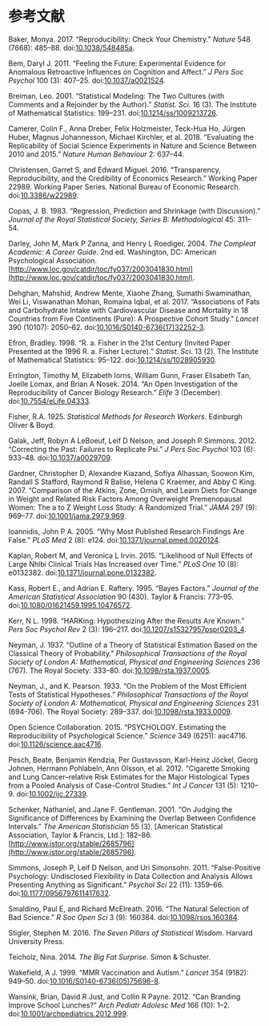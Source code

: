 # 参考文献

Baker, Monya. 2017\. “Reproducibility: Check Your Chemistry.” _Nature_ 548 (7668): 485–88\. doi:[10.1038/548485a](https://doi.org/10.1038/548485a).

Bem, Daryl J. 2011\. “Feeling the Future: Experimental Evidence for Anomalous Retroactive Influences on Cognition and Affect.” _J Pers Soc Psychol_ 100 (3): 407–25\. doi:[10.1037/a0021524](https://doi.org/10.1037/a0021524).

Breiman, Leo. 2001\. “Statistical Modeling: The Two Cultures (with Comments and a Rejoinder by the Author).” _Statist. Sci._ 16 (3). The Institute of Mathematical Statistics: 199–231\. doi:[10.1214/ss/1009213726](https://doi.org/10.1214/ss/1009213726).

Camerer, Colin F., Anna Dreber, Felix Holzmeister, Teck-Hua Ho, Jürgen Huber, Magnus Johannesson, Michael Kirchler, et al. 2018\. “Evaluating the Replicability of Social Science Experiments in Nature and Science Between 2010 and 2015.” _Nature Human Behaviour_ 2: 637–44.

Christensen, Garret S, and Edward Miguel. 2016\. “Transparency, Reproducibility, and the Credibility of Economics Research.” Working Paper 22989\. Working Paper Series. National Bureau of Economic Research. doi:[10.3386/w22989](https://doi.org/10.3386/w22989).

Copas, J. B. 1983\. “Regression, Prediction and Shrinkage (with Discussion).” _Journal of the Royal Statistical Society, Series B: Methodological_ 45: 311–54.

Darley, John M, Mark P Zanna, and Henry L Roediger. 2004\. _The Compleat Academic: A Career Guide_. 2nd ed. Washington, DC: American Psychological Association. [http://www.loc.gov/catdir/toc/fy037/2003041830.html](http://www.loc.gov/catdir/toc/fy037/2003041830.html).

Dehghan, Mahshid, Andrew Mente, Xiaohe Zhang, Sumathi Swaminathan, Wei Li, Viswanathan Mohan, Romaina Iqbal, et al. 2017\. “Associations of Fats and Carbohydrate Intake with Cardiovascular Disease and Mortality in 18 Countries from Five Continents (Pure): A Prospective Cohort Study.” _Lancet_ 390 (10107): 2050–62\. doi:[10.1016/S0140-6736(17)32252-3](https://doi.org/10.1016/S0140-6736(17)32252-3).

Efron, Bradley. 1998\. “R. a. Fisher in the 21st Century (Invited Paper Presented at the 1996 R. a. Fisher Lecture).” _Statist. Sci._ 13 (2). The Institute of Mathematical Statistics: 95–122\. doi:[10.1214/ss/1028905930](https://doi.org/10.1214/ss/1028905930).

Errington, Timothy M, Elizabeth Iorns, William Gunn, Fraser Elisabeth Tan, Joelle Lomax, and Brian A Nosek. 2014\. “An Open Investigation of the Reproducibility of Cancer Biology Research.” _Elife_ 3 (December). doi:[10.7554/eLife.04333](https://doi.org/10.7554/eLife.04333).

Fisher, R.A. 1925\. _Statistical Methods for Research Workers_. Edinburgh Oliver & Boyd.

Galak, Jeff, Robyn A LeBoeuf, Leif D Nelson, and Joseph P Simmons. 2012\. “Correcting the Past: Failures to Replicate Psi.” _J Pers Soc Psychol_ 103 (6): 933–48\. doi:[10.1037/a0029709](https://doi.org/10.1037/a0029709).

Gardner, Christopher D, Alexandre Kiazand, Sofiya Alhassan, Soowon Kim, Randall S Stafford, Raymond R Balise, Helena C Kraemer, and Abby C King. 2007\. “Comparison of the Atkins, Zone, Ornish, and Learn Diets for Change in Weight and Related Risk Factors Among Overweight Premenopausal Women: The a to Z Weight Loss Study: A Randomized Trial.” _JAMA_ 297 (9): 969–77\. doi:[10.1001/jama.297.9.969](https://doi.org/10.1001/jama.297.9.969).

Ioannidis, John P A. 2005\. “Why Most Published Research Findings Are False.” _PLoS Med_ 2 (8): e124\. doi:[10.1371/journal.pmed.0020124](https://doi.org/10.1371/journal.pmed.0020124).

Kaplan, Robert M, and Veronica L Irvin. 2015\. “Likelihood of Null Effects of Large Nhlbi Clinical Trials Has Increased over Time.” _PLoS One_ 10 (8): e0132382\. doi:[10.1371/journal.pone.0132382](https://doi.org/10.1371/journal.pone.0132382).

Kass, Robert E., and Adrian E. Raftery. 1995\. “Bayes Factors.” _Journal of the American Statistical Association_ 90 (430). Taylor & Francis: 773–95\. doi:[10.1080/01621459.1995.10476572](https://doi.org/10.1080/01621459.1995.10476572).

Kerr, N L. 1998\. “HARKing: Hypothesizing After the Results Are Known.” _Pers Soc Psychol Rev_ 2 (3): 196–217\. doi:[10.1207/s15327957pspr0203_4](https://doi.org/10.1207/s15327957pspr0203_4).

Neyman, J. 1937\. “Outline of a Theory of Statistical Estimation Based on the Classical Theory of Probability.” _Philosophical Transactions of the Royal Society of London A: Mathematical, Physical and Engineering Sciences_ 236 (767). The Royal Society: 333–80\. doi:[10.1098/rsta.1937.0005](https://doi.org/10.1098/rsta.1937.0005).

Neyman, J., and K. Pearson. 1933\. “On the Problem of the Most Efficient Tests of Statistical Hypotheses.” _Philosophical Transactions of the Royal Society of London A: Mathematical, Physical and Engineering Sciences_ 231 (694-706). The Royal Society: 289–337\. doi:[10.1098/rsta.1933.0009](https://doi.org/10.1098/rsta.1933.0009).

Open Science Collaboration. 2015\. “PSYCHOLOGY. Estimating the Reproducibility of Psychological Science.” _Science_ 349 (6251): aac4716\. doi:[10.1126/science.aac4716](https://doi.org/10.1126/science.aac4716).

Pesch, Beate, Benjamin Kendzia, Per Gustavsson, Karl-Heinz Jöckel, Georg Johnen, Hermann Pohlabeln, Ann Olsson, et al. 2012\. “Cigarette Smoking and Lung Cancer–relative Risk Estimates for the Major Histological Types from a Pooled Analysis of Case-Control Studies.” _Int J Cancer_ 131 (5): 1210–9\. doi:[10.1002/ijc.27339](https://doi.org/10.1002/ijc.27339).

Schenker, Nathaniel, and Jane F. Gentleman. 2001\. “On Judging the Significance of Differences by Examining the Overlap Between Confidence Intervals.” _The American Statistician_ 55 (3). [American Statistical Association, Taylor & Francis, Ltd.]: 182–86\. [http://www.jstor.org/stable/2685796](http://www.jstor.org/stable/2685796).

Simmons, Joseph P, Leif D Nelson, and Uri Simonsohn. 2011\. “False-Positive Psychology: Undisclosed Flexibility in Data Collection and Analysis Allows Presenting Anything as Significant.” _Psychol Sci_ 22 (11): 1359–66\. doi:[10.1177/0956797611417632](https://doi.org/10.1177/0956797611417632).

Smaldino, Paul E, and Richard McElreath. 2016\. “The Natural Selection of Bad Science.” _R Soc Open Sci_ 3 (9): 160384\. doi:[10.1098/rsos.160384](https://doi.org/10.1098/rsos.160384).

Stigler, Stephen M. 2016\. _The Seven Pillars of Statistical Wisdom_. Harvard University Press.

Teicholz, Nina. 2014\. _The Big Fat Surprise_. Simon & Schuster.

Wakefield, A J. 1999\. “MMR Vaccination and Autism.” _Lancet_ 354 (9182): 949–50\. doi:[10.1016/S0140-6736(05)75696-8](https://doi.org/10.1016/S0140-6736(05)75696-8).

Wansink, Brian, David R Just, and Collin R Payne. 2012\. “Can Branding Improve School Lunches?” _Arch Pediatr Adolesc Med_ 166 (10): 1–2\. doi:[10.1001/archpediatrics.2012.999](https://doi.org/10.1001/archpediatrics.2012.999).